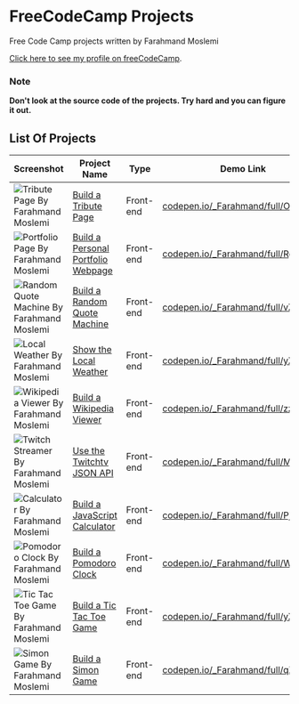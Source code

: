FreeCodeCamp Projects
=======

Free Code Camp projects written by Farahmand Moslemi

[Click here to see my profile on freeCodeCamp](https://www.freecodecamp.com/farahmandm).

### **Note**

**Don't look at the source code of the projects. Try hard and you can figure it out.**

## List Of Projects

Screenshot | Project Name | Type | Demo Link
---------- | ------------ |----- | ---------
![Tribute Page By Farahmand Moslemi](projects/frontend/tribute-page-thumb.png) | [Build a Tribute Page](https://www.freecodecamp.com/challenges/Build%20a%20Tribute%20Page) | Front-end | [codepen.io/_Farahmand/full/OmeEee](https://codepen.io/_Farahmand/full/OmeEee/)
![Portfolio Page By Farahmand Moslemi](projects/frontend/portfolio-page-thumb.png) | [Build a Personal Portfolio Webpage](https://www.freecodecamp.com/challenges/Build%20a%20Personal%20Portfolio%20Webpage) | Front-end | [codepen.io/_Farahmand/full/RgbrWb](https://codepen.io/_Farahmand/full/RgbrWb/)
![Random Quote Machine By Farahmand Moslemi](projects/frontend/random-quote-machine-thumb.png) | [Build a Random Quote Machine](https://www.freecodecamp.com/challenges/Build%20a%20Random%20Quote%20Machine) | Front-end | [codepen.io/_Farahmand/full/vZYXoN](https://codepen.io/_Farahmand/full/vZYXoN/)
![Local Weather By Farahmand Moslemi](projects/frontend/local-weather-thumb.png) | [Show the Local Weather](https://www.freecodecamp.com/challenges/Show%20the%20Local%20Weather) | Front-end | [codepen.io/_Farahmand/full/yXLxVM](https://codepen.io/_Farahmand/full/yXLxVM/)
![Wikipedia Viewer By Farahmand Moslemi](projects/frontend/wikipedia-viewer-thumb.png) | [Build a Wikipedia Viewer](https://www.freecodecamp.com/challenges/Build%20a%20Wikipedia%20Viewer) | Front-end | [codepen.io/_Farahmand/full/zzxWLB](https://codepen.io/_Farahmand/full/zzxWLB/)
![Twitch Streamer By Farahmand Moslemi](projects/frontend/twitch-streamer-thumb.png) | [Use the Twitchtv JSON API](https://www.freecodecamp.com/challenges/Use%20the%20Twitchtv%20JSON%20API) | Front-end | [codepen.io/_Farahmand/full/MowggO](https://codepen.io/_Farahmand/full/MowggO/)
![Calculator By Farahmand Moslemi](projects/frontend/calculator-thumb.png) | [Build a JavaScript Calculator](https://www.freecodecamp.com/challenges/Build%20a%20JavaScript%20Calculator) | Front-end | [codepen.io/_Farahmand/full/PjzPOZ](https://codepen.io/_Farahmand/full/PjzPOZ/)
![Pomodoro Clock By Farahmand Moslemi](projects/frontend/pomodoro-clock-thumb.png) | [Build a Pomodoro Clock](https://www.freecodecamp.com/challenges/Build%20a%20Pomodoro%20Clock) | Front-end | [codepen.io/_Farahmand/full/WOGzzw](https://codepen.io/_Farahmand/full/WOGzzw/)
![Tic Tac Toe Game By Farahmand Moslemi](projects/frontend/tic-tac-toe-game-thumb.png) | [Build a Tic Tac Toe Game](https://www.freecodecamp.com/challenges/Build%20a%20Tic%20Tac%20Toe%20Game) | Front-end | [codepen.io/_Farahmand/full/yXZWWB](https://codepen.io/_Farahmand/full/yXZWWB/)
![Simon Game By Farahmand Moslemi](projects/frontend/simon-game-thumb.png) | [Build a Simon Game](https://www.freecodecamp.com/challenges/Build%20a%20Simon%20Game) | Front-end | [codepen.io/_Farahmand/full/qXBoqJ](https://codepen.io/_Farahmand/full/qXBoqJ/)
